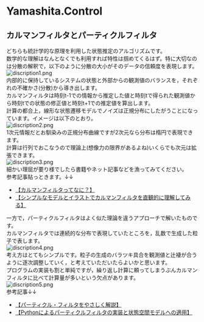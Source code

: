 # Yamashita.Control

## カルマンフィルタとパーティクルフィルタ
どちらも統計学的な原理を利用した状態推定のアルゴリズムです。   
数学的な理解はなんとなくでも利用すれば特性は掴めてくるはず。特に大切なのは分散の解釈で，以下のように分散の大小がそのデータの信頼度を表現します。  
![discription1.png](/discription1.png)  
内部的に保持しているシステムの状態と外部からの観測値のバランスを，それぞれの不確かさ(分散)から導き出します。  
カルマンフィルタは時刻t-1での情報から推定した値と時刻tで得られた観測値から時刻tでの状態の修正値と時刻t+1での推定値を算出します。  
計算の都合上，線形な状態遷移モデルでノイズは正規分布にしたがうことになっています。イメージは以下のとおり。  
![discription2.png](/discription2.png)  
1次元情報だとお馴染みの正規分布曲線ですが2次元なら分布は楕円で表現できます。  
計算は行列でおこなうので理論上(想像力の限界があるよね)いくらでも次元は拡張できます。  
![discription3.png](/discription3.png)  
細かい理屈が要り様でしたら書籍やネット記事などを漁ってみてください。  
参考記事貼っときます。↓↓  
* [【カルマンフィルタってなに？】](https://qiita.com/IshitaTakeshi/items/740ac7e9b549eee4cc04)
* [【シンプルなモデルとイラストでカルマンフィルタを直観的に理解してみる】](https://qiita.com/MoriKen/items/0c80ef75749977767b43)  
  
一方で，パーティクルフィルタはよく似た理論を違うアプローチで解いたものです。  
カルマンフィルタでは連続的な分布で表現していたところを，乱数で生成した粒子で表します。  
![discription4.png](/discription4.png)  
考え方はとてもシンプルです。粒子の生成のバラツキ具合を観測値と辻褄が合うように逐次調整していく，と考えていただいたらよいかと思います。  
プログラムの実装も割と単純ですが，繰り返し計算に頼ってしまうぶんカルマンフィルタに比べて計算量が多いという欠点があります。  
![discription5.png](/discription5.png)  
参考記事↓↓  
* [【パーティクル・フィルタをやさしく解説】](http://www.allisone.co.jp/html/Notes/DSP/Filter/particle-filter/index.html)
* [【Pythonによるパーティクルフィルタの実装と状態空間モデルへの適用】](https://qiita.com/kenmatsu4/items/c5232b1499dfd00e877d)
